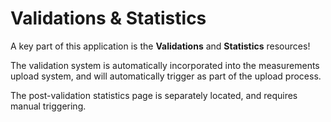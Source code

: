 # Validations &amp; Statistics

A key part of this application is the **Validations** and **Statistics** resources!

The validation system is automatically incorporated into the measurements upload system, and will automatically trigger as part of the upload process. 

The post-validation statistics page is separately located, and requires manual triggering.

